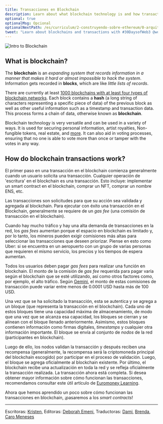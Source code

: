 ```yaml
---
title: Transacciones en Blockchain
description: Learn about what blockchain technology is and how transactions are executed on the blockchain.
optional: true
optionalMsg: Opcional
optionalNextPath: /es/curriculum/2-construyendo-sobre-ethereum/0-arquitectura-cliente-servidor
tweet: "Learn about blockchains and transactions with #30DaysofWeb3 @womenbuildweb3 🌐"
---
```


![Intro to Blockchain](https://user-images.githubusercontent.com/15064710/180661895-aa374dae-299a-46f0-a3d6-de8f7796936c.png)

## What is blockchain?

The **blockchain** is an _expanding system that records information in a manner that makes it hard or almost impossible to hack the system_. Information gets recorded in **blocks**, which are like _little lists of records_.

There are currently at least [1000 blockchains with at least four types of blockchain networks](https://earthweb.com/how-many-blockchains-are-there/#:~:text=Currently%2C%20there%20are%20at%20least,platforms%20provided%20in%20this%20industry.). Each block contains a **hash** (a long string of characters representing a specific piece of data) of the previous block as well as other useful information such as a timestamp and transaction data. This process forms a chain of data, otherwise known as **blockchain**.

Blockchain technology is very versatile and can be used in a variety of ways. It is used for securing personal information, artist royalties, Non-fungible tokens, real estate, and [more](https://www.fool.com/investing/stock-market/market-sectors/financials/blockchain-stocks/blockchain-applications/). It can also aid in voting processes, ensuring that no one is able to vote more than once or tamper with the votes in any way.

## How do blockchain transactions work?

El primer paso en una transacción en el blockchain comienza generalmente cuando un usuario solicita una transacción. Cualquier operación de 'escritura' en el blockchain es una transacción. Esto incluye: implementar un smart contract en el blockchain, comprar un NFT, comprar un nombre ENS, etc.

Las transacciones son solicitudes para que su acción sea validada y agregada al blockchain. Para ejecutar con éxito una transacción en el Blockchain, generalmente se requiere de un _gas fee_ (una comisión de transacción en el blockchain).

Cuando hay mucho tráfico y hay una alta demanda de transacciones en la red, los _gas fees_ aumentan porque el espacio en blockchain es limitado y, por lo tanto, los mineros pueden exigir comisiones más altas para seleccionar las transacciones que deseen priorizar. Piense en esto como Uber: si se encuentra en un aeropuerto con un grupo de varias personas que requieren el mismo servicio, los precios y los tiempos de espera aumentan.

Todos los usuarios deben pagar _gas fees_ para realizar una función en blockchain. El monto de la comisión de _gas fee_ requerida para pagar varía según el blockchain que se esté utilizando, así como otros factores como, por ejemplo, el alto tráfico. Según [Gemini](https://www.gemini.com/cryptopedia/what-are-gas-fees-gwei-gas-fees-eth-ether-transaction-fee), el monto de estas comisiones de transacción puede variar entre menos de 0.0001 USD hasta más de 100 USD.

Una vez que se ha solicitado la transacción, esta se autentica y se agrega a un bloque (que representa la transacción en el blockchain). Cada uno de estos bloques tiene una capacidad máxima de almacenamiento, de modo que una vez que se alcanza esa capacidad, los bloques se cierran y se alinean con el bloque llenado anteriormente. Asimismo, estos bloques contienen información como firmas digitales, _timestamps_ y cualquier otra información importante. El bloque se envía al conjunto de _nodos_ de la red (participantes en blockchain).

Luego de ello, los nodos validan la transacción y después reciben una recompensa (generalmente, la recompensa será la criptomoneda principal del blockchain escogido) por participar en el proceso de validación. Luego, el bloque se agrega oficialmente al blockchain existente. Por último, el blockchain recibe una actualización en toda la red y se refleja oficialmente la transacción realizada. La transacción ahora está completa. Si desea obtener mayor información sobre cómo funcionan las transacciones, recomendamos consultar este útil artículo de [Euromoney Learning](https://www.euromoney.com/learning/blockchain-explained/how-transactions-get-into-the-blockchain).

Ahora que hemos aprendido un poco sobre cómo funcionan las transacciones en blockchain, ¡pasaremos a los _smart contracts_!

---

Escritoras: [Kristen](https://twitter.com/CuddleofDeath),
Editoras: [Deborah Emeni](https://twitter.com/_emeni_deborah),
Traductoras: [Dami](https://twitter.com/dakitidami), [Brenda](https://twitter.com/engineerbrenda), [Caro Meneses](https://twitter.com/carmedinat)
